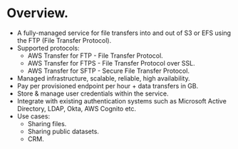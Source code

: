 # **Overview.**

* A fully-managed service for file transfers into and out of S3 or EFS using the FTP (File Transfer Protocol).
* Supported protocols:
    * AWS Transfer for FTP - File Transfer Protocol.
    * AWS Transfer for FTPS - File Transfer Protocol over SSL.
    * AWS Transfer for SFTP - Secure File Transfer Protocol.
* Managed infrastructure, scalable, reliable, high availability.
* Pay per provisioned endpoint per hour + data transfers in GB.
* Store & manage user credentials within the service.
* Integrate with existing authentication systems such as Microsoft Active Directory, LDAP, Okta, AWS Cognito etc.
* Use cases:
    * Sharing files.
    * Sharing public datasets.
    * CRM.